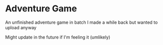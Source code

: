# Adventure Game
An unfinished adventure game in batch I made a while back but wanted to upload anyway

Might update in the future if I'm feeling it (umlikely)
